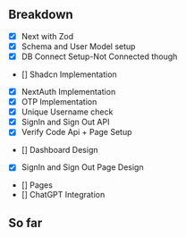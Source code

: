 ## Breakdown 

- [x] Next with Zod
- [x] Schema and User Model setup
- [x] DB Connect Setup-Not Connected though
- [] Shadcn Implementation
- [x] NextAuth Implementation
- [x] OTP Implementation
- [x] Unique Username check
- [x] SignIn and Sign Out API
- [x] Verify Code Api + Page Setup
- [] Dashboard Design 
- [x] SignIn and Sign Out Page Design
- [] Pages
- [] ChatGPT Integration
## So far